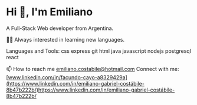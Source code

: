 #                                                                                                                                  Hi 👋, I'm Emiliano

A Full-Stack Web developer from Argentina.

👨‍💻 Always interested in learning new languages.

Languages and Tools:
css express git html java javascript nodejs postgresql react 

📫 How to reach me emiliano.costabile@hotmail.com
Connect with me:
[www.linkedin.com/in/facundo-cayo-a8329429a](https://www.linkedin.com/in/emiliano-gabriel-costábile-8b47b222b/)https://www.linkedin.com/in/emiliano-gabriel-costábile-8b47b222b/
